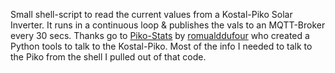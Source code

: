 Small shell-script to read the current values from a Kostal-Piko Solar Inverter.
It runs in a continuous loop & publishes the vals to an MQTT-Broker every 30 secs.
Thanks go to [Piko-Stats](https://sourceforge.net/projects/piko/) by [romualddufour](https://sourceforge.net/u/romualddufour/) who created a Python tools to talk to the Kostal-Piko. Most of the info I needed to talk to the Piko from the shell I pulled out of that code.
